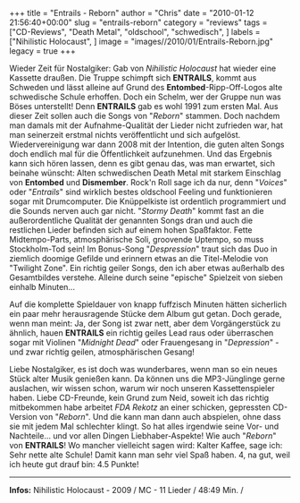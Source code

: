 +++
title = "Entrails - Reborn"
author = "Chris"
date = "2010-01-12 21:56:40+00:00"
slug = "entrails-reborn"
category = "reviews"
tags = ["CD-Reviews", "Death Metal", "oldschool", "schwedisch", ]
labels = ["Nihilistic Holocaust", ]
image = "images//2010/01/Entrails-Reborn.jpg"
legacy = true
+++

Wieder Zeit für Nostalgiker: Gab von _Nihilistic Holocaust_ hat wieder eine Kassette draußen. Die Truppe schimpft sich **ENTRAILS**, kommt aus Schweden und lässt alleine auf Grund des **Entombed**-Ripp-Off-Logos alte schwedische Schule erhoffen. Doch ein Schelm, wer der Gruppe nun was Böses unterstellt! Denn **ENTRAILS** gab es wohl 1991 zum ersten Mal. Aus dieser Zeit sollen auch die Songs von "_Reborn_" stammen. Doch nachdem man damals mit der Aufnahme-Qualität der Lieder nicht zufrieden war, hat man seinerzeit erstmal nichts veröffentlicht und sich aufgelöst.
Wiedervereinigung war dann 2008 mit der Intention, die guten alten Songs doch endlich mal für die Öffentlichkeit aufzunehmen. Und das Ergebnis kann sich hören lassen, denn es gibt genau das, was man erwartet, sich beinahe wünscht: Alten schwedischen Death Metal mit starkem Einschlag von **Entombed** und **Dismember**. Rock'n Roll sage ich da nur, denn "_Voices_" oder "_Entrails_" sind wirklich bestes oldschool Feeling und funktionieren sogar mit Drumcomputer. Die Knüppelkiste ist ordentlich programmiert und die Sounds nerven auch gar nicht.
"_Stormy Death_" kommt fast an die außerordentliche Qualität der genannten Songs dran und auch die restlichen Lieder befinden sich auf einem hohen Spaßfaktor. Fette Midtempo-Parts, atmosphärische Soli, groovende Uptempo, so muss Stockholm-Tod sein! Im Bonus-Song "_Despression_" traut sich das Duo in ziemlich doomige Gefilde und erinnern etwas an die Titel-Melodie von "Twilight Zone". Ein richtig geiler Songs, den ich aber etwas außerhalb des Gesamtbildes verstehe. Alleine durch seine "epische" Spielzeit von sieben einhalb Minuten...

Auf die komplette Spieldauer von knapp fuffzisch Minuten hätten sicherlich ein paar mehr herausragende Stücke dem Album gut getan. Doch gerade, wenn man meint: Ja, der Song ist zwar nett, aber dem Vorgängerstück zu ähnlich, hauen **ENTRAILS** ein richtig geiles Lead raus oder überraschen sogar mit Violinen "_Midnight Dead_" oder Frauengesang in "_Depression_" - und zwar richtig geilen, atmosphärischen Gesang!

Liebe Nostalgiker, es ist doch was wunderbares, wenn man so ein neues Stück alter Musik genießen kann. Da können uns die MP3-Jünglinge gerne auslachen, wir wissen schon, warum wir noch unseren Kassettenspieler haben.
Liebe CD-Freunde, kein Grund zum Neid, soweit ich das richtig mitbekommen habe arbeitet _FDA Rekotz_ an einer schicken, gepressten CD-Version von "_Reborn_". Und die kann man dann auch abspielen, ohne dass sie mit jedem Mal schlechter klingt. So hat alles irgendwie seine Vor- und Nachteile... und vor allen Dingen Liebhaber-Aspekte! Wie auch "_Reborn_" von **ENTRAILS**! Wo mancher vielleicht sagen wird: Kalter Kaffee, sage ich: Sehr nette alte Schule! Damit kann man sehr viel Spaß haben. 4, na gut, weil ich heute gut drauf bin: 4.5 Punkte!





---
**Infos:**
Nihilistic Holocaust - 2009 / 
MC - 11 Lieder / 48:49 Min. / 
